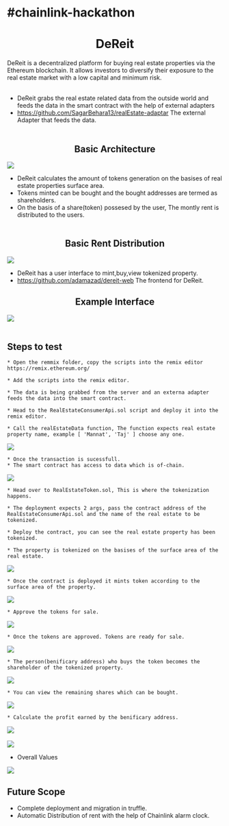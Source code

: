 # #chainlink-hackathon
<h1 align="center">DeReit</h1>
DeReit is a decentralized platform for buying real estate properties via the Ethereum blockchain. It allows investors to diversify their exposure to the real estate market with a low capital and minimum risk.<br><br>

* DeReit grabs the real estate related data from the outside world and feeds the data in the smart contract with the help of external adapters
* https://github.com/SagarBehara13/realEstate-adaptar The external Adapter that feeds the data.<br><br>

<h2 align="center">Basic Architecture</h2>
<img src="https://github.com/SagarBehara13/chainlink-hackathon/blob/master/images/chainLinkReal.png">

* DeReit calculates the amount of tokens generation on the basises of real estate properties surface area.
* Tokens minted can be bought and the bought addresses are termed as shareholders. 
* On the basis of a share(token) possesed by the user, The montly rent is distributed to the users.<br></br>

<h2 align="center">Basic Rent Distribution</h2>
<img src="https://github.com/SagarBehara13/chainlink-hackathon/blob/master/images/Untitled_Artwork%2025.png">

* DeReit has a user interface to mint,buy,view tokenized property.
* https://github.com/adamazad/dereit-web The frontend for DeReit.
<h2 align="center"> Example Interface </h2>
<img src="https://github.com/SagarBehara13/chainlink-hackathon/blob/master/images/Frontend.png"><br></br>

## Steps to test
```
* Open the remmix folder, copy the scripts into the remix editor https://remix.ethereum.org/

* Add the scripts into the remix editor.

* The data is being grabbed from the server and an externa adapter feeds the data into the smart contract.

* Head to the RealEstateConsumerApi.sol script and deploy it into the remix editor.

* Call the realEstateData function, The function expects real estate property name, example [ 'Mannat', 'Taj' ] choose any one.

```
<img src="https://github.com/SagarBehara13/DeReit/blob/master/images/apiFunctionCall.png">

```
* Once the transaction is sucessfull.
* The smart contract has access to data which is of-chain.

```
<img src="https://github.com/SagarBehara13/DeReit/blob/master/images/RealEstateData.png">

```
* Head over to RealEstateToken.sol, This is where the tokenization happens.

* The deployment expects 2 args, pass the contract address of the RealEstateConsumerApi.sol and the name of the real estate to be tokenized.

* Deploy the contract, you can see the real estate property has been tokenized.

* The property is tokenized on the basises of the surface area of the real estate.
```

<img src="https://github.com/SagarBehara13/DeReit/blob/master/images/DeployContract.png">

```
* Once the contract is deployed it mints token according to the surface area of the property.
```

<img src="https://github.com/SagarBehara13/DeReit/blob/master/images/TotalShares.png">

```
* Approve the tokens for sale.
```

<img src="https://github.com/SagarBehara13/DeReit/blob/master/images/Approve%20Token.png">

```
* Once the tokens are approved. Tokens are ready for sale.
```

<img src="https://github.com/SagarBehara13/DeReit/blob/master/images/ByToken.png">

```
* The person(benificary address) who buys the token becomes the shareholder of the tokenized property.
```

<img src="https://github.com/SagarBehara13/DeReit/blob/master/images/isShareHolder.png">

```
* You can view the remaining shares which can be bought.
```

<img src="https://github.com/SagarBehara13/DeReit/blob/master/images/remainingShares.png">

```
* Calculate the profit earned by the benificary address.
```

<img src="https://github.com/SagarBehara13/DeReit/blob/master/images/Calculate%20Profit%20by%20Month.png"><br></br>
<img src="https://github.com/SagarBehara13/DeReit/blob/master/images/ProfitbyMonth.png">

* Overall Values
<img src="https://github.com/SagarBehara13/DeReit/blob/master/images/OverallData.png">

## Future Scope
* Complete deployment and migration in truffle.
* Automatic Distribution of rent with the help of Chainlink alarm clock.

